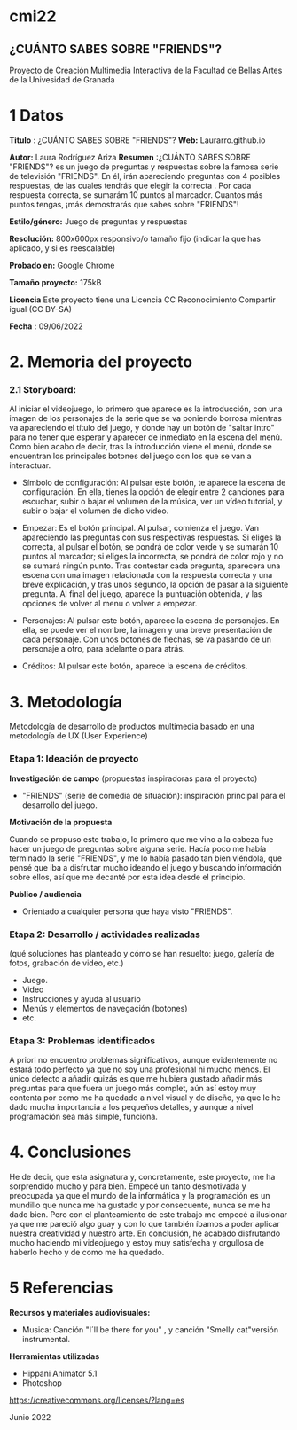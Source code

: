 # cmi22

## ¿CUÁNTO SABES SOBRE "FRIENDS"?

Proyecto de Creación Multimedia Interactiva de la  Facultad de Bellas Artes de la Univesidad de Granada


# 1 Datos 

**Titulo** : ¿CUÁNTO SABES SOBRE "FRIENDS"?
**Web:**   Laurarro.github.io

**Autor:**  Laura  Rodríguez Ariza
**Resumen** :¿CUÁNTO SABES SOBRE "FRIENDS"? es un juego de preguntas y respuestas sobre la famosa serie de televisión "FRIENDS". En él, irán apareciendo preguntas con 4 posibles respuestas, de las cuales tendrás que elegir la correcta . Por cada respuesta correcta, se sumarám 10 puntos al marcador. Cuantos más puntos tengas, ¡más demostrarás que sabes sobre "FRIENDS"!

**Estilo/género:**  Juego de preguntas y respuestas

**Resolución:** 800x600px responsivo/o tamaño fijo (indicar la que has aplicado, y si es reescalable)

**Probado en:**   Google Chrome

**Tamaño proyecto:** 175kB

**Licencia** Este proyecto tiene una Licencia CC Reconocimiento Compartir igual (CC BY-SA)

**Fecha** : 09/06/2022

# 2. Memoria del proyecto 

### 2.1 Storyboard: 
Al iniciar el videojuego, lo primero que aparece es la introducción, con una imagen de los personajes de la serie que se va poniendo borrosa mientras va apareciendo  el título del juego, y donde hay un botón de "saltar intro" para no tener que esperar y aparecer de inmediato en la escena del menú. Como bien acabo de decir, tras la introducción viene el menú, donde se encuentran los principales botones del juego con los que se van a interactuar.

- Símbolo de configuración: Al pulsar este botón, te aparece la escena de configuración. En ella, tienes la opción de elegir entre 2 canciones para escuchar, subir o bajar el volumen de la música, ver un vídeo tutorial, y subir o bajar el volumen de dicho vídeo.

- Empezar: Es el botón principal. Al pulsar, comienza el juego. Van apareciendo las preguntas con sus respectivas respuestas. Si eliges la correcta, al pulsar el  botón, se pondrá de color verde y se sumarán 10 puntos al marcador; si eliges la incorrecta, se pondrá de color rojo y no se sumará ningún punto. Tras contestar cada pregunta, aparecera una escena con una imagen relacionada con la respuesta correcta y una breve explicación, y  tras unos segundo, la opción de pasar a la siguiente pregunta. Al final del juego, aparece la puntuación obtenida, y las opciones de volver al menu o volver a empezar.

- Personajes: Al pulsar este botón, aparece la escena de personajes. En ella, se puede ver el nombre, la imagen y una breve presentación de cada personaje. Con unos botones de flechas, se va pasando de un personaje a otro, para adelante o para atrás.

- Créditos: Al pulsar este botón, aparece la escena de créditos. 

# 3. Metodología

Metodología de desarrollo de productos multimedia basado en una metodología de UX (User Experience)



### Etapa 1: Ideación de proyecto

**Investigación de campo** (propuestas inspiradoras para el proyecto)

- "FRIENDS" (serie  de comedia de situación): inspiración principal para el desarrollo del juego.


**Motivación de la propuesta** 

Cuando se propuso este trabajo, lo primero que me vino a la cabeza fue hacer un juego de preguntas sobre alguna serie. Hacía poco me había terminado la serie "FRIENDS", y me lo había pasado tan bien viéndola, que pensé que iba a disfrutar mucho ideando el juego y buscando información sobre ellos, así que me decanté por esta idea desde el principio.

**Publico / audiencia**

- Orientado a cualquier persona que haya visto "FRIENDS".




### Etapa 2: Desarrollo / actividades realizadas

(qué soluciones has planteado y cómo se han resuelto: juego, galería de fotos, grabación de video, etc.)

- Juego. 
- Video 
- Instrucciones y ayuda al usuario 
- Menús y elementos de navegación (botones)
- etc.



### Etapa 3: Problemas identificados

A priori no encuentro problemas significativos, aunque evidentemente no estará todo perfecto ya que no soy una profesional ni mucho menos.
El único defecto a añadir quizás es que me hubiera gustado añadir más preguntas para que fuera un juego más complet, aún así estoy muy contenta por como me ha quedado a nivel visual y de diseño, ya que le he dado mucha importancia a los pequeños detalles, y aunque a nivel programación sea más  simple, funciona.

# 4. Conclusiones 

He de decir, que esta asignatura y, concretamente, este proyecto, me ha sorprendido mucho y para bien. Empecé un tanto desmotivada y preocupada ya que el mundo de la informática y la programación es un mundillo que nunca me ha gustado y por consecuente, nunca se me ha dado bien. Pero con el planteamiento de este trabajo me empecé a ilusionar ya que me pareció algo guay y con lo que también íbamos a poder aplicar nuestra creatividad y nuestro arte. En conclusión, he acabado disfrutando mucho haciendo mi videojuego y estoy muy satisfecha y orgullosa de haberlo hecho y de como me ha quedado.





# 5 Referencias 

**Recursos y materiales audiovisuales:**

* Musica: Canción "I´ll be there for you" , y canción "Smelly cat"versión instrumental.

**Herramientas utilizadas**

- Hippani Animator 5.1
-   Photoshop

https://creativecommons.org/licenses/?lang=es

Junio 2022

